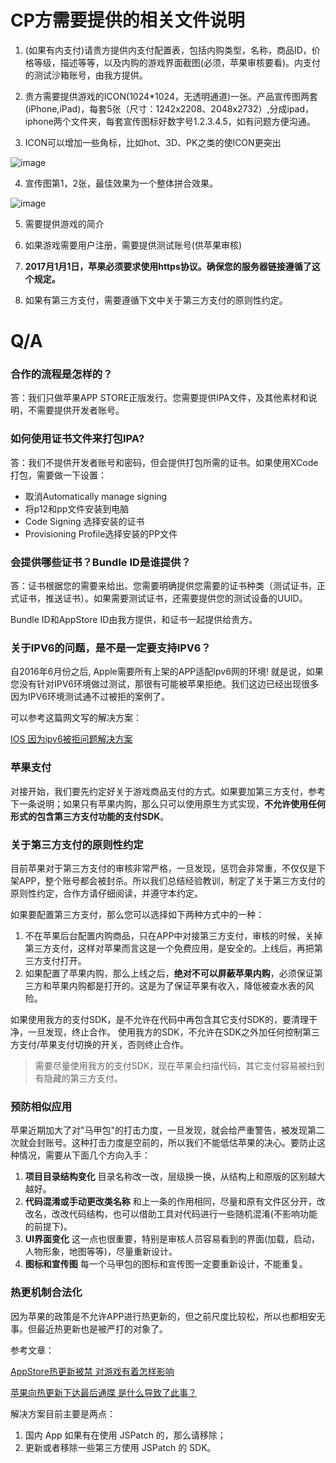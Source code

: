 # CP方需要提供的相关文件说明

1. (如果有内支付)请贵方提供内支付配置表，包括内购类型，名称，商品ID，价格等级，描述等等，以及内购的游戏界面截图(必须，苹果审核要看)。内支付的测试沙箱账号，由我方提供。

2. 贵方需要提供游戏的ICON(1024*1024，无透明通道)一张。产品宣传图两套(iPhone,iPad)，每套5张（尺寸：1242x2208、2048x2732）,分成ipad，iphone两个文件夹，每套宣传图标好数字号1.2.3.4.5，如有问题方便沟通。

3. ICON可以增加一些角标，比如hot、3D、PK之类的使ICON更突出

 ![image](http://tools.asostar.com/assets/img/Picture1.png)

4. 宣传图第1，2张，最佳效果为一个整体拼合效果。

 ![image](http://tools.asostar.com/assets/img/Picture2.png)

5. 需要提供游戏的简介

6. 如果游戏需要用户注册，需要提供测试账号(供苹果审核)

7. **2017月1月1日，苹果必须要求使用https协议。确保您的服务器链接遵循了这个规定。**

8. 如果有第三方支付，需要遵循下文中关于第三方支付的原则性约定。


# Q/A

### 合作的流程是怎样的？

答：我们只做苹果APP STORE正版发行。您需要提供IPA文件，及其他素材和说明，不需要提供开发者账号。

### 如何使用证书文件来打包IPA?

答：我们不提供开发者账号和密码，但会提供打包所需的证书。如果使用XCode打包，需要做一下设置：

* 取消Automatically manage signing
* 将p12和pp文件安装到电脑
* Code Signing 选择安装的证书
* Provisioning Profile选择安装的PP文件

### 会提供哪些证书？Bundle ID是谁提供？

答：证书根据您的需要来给出。您需要明确提供您需要的证书种类（测试证书，正式证书，推送证书）。如果需要测试证书，还需要提供您的测试设备的UUID。

Bundle ID和AppStore ID由我方提供，和证书一起提供给贵方。

### 关于IPV6的问题，是不是一定要支持IPV6？

自2016年6月份之后, Apple需要所有上架的APP适配Ipv6网的环境! 就是说，如果您没有针对IPV6环境做过测试，那很有可能被苹果拒绝。我们这边已经出现很多因为IPV6环境测试通不过被拒的案例了。

可以参考这篇网文写的解决方案：

[IOS 因为ipv6被拒问题解决方案](http://blog.csdn.net/lk623177086/article/details/52273863)

### 苹果支付

对接开始，我们要先约定好关于游戏商品支付的方式。如果要加第三方支付，参考下一条说明；如果只有苹果内购，那么只可以使用原生方式实现，**不允许使用任何形式的包含第三方支付功能的支付SDK**。

### 关于第三方支付的原则性约定

目前苹果对于第三方支付的审核非常严格，一旦发现，惩罚会非常重，不仅仅是下架APP，整个账号都会被封杀。所以我们总结经验教训，制定了关于第三方支付的原则性约定，合作方请仔细阅读，并遵守本约定。

如果要配置第三方支付，那么您可以选择如下两种方式中的一种：

1. 不在苹果后台配置内购商品，只在APP中对接第三方支付，审核的时候，关掉第三方支付，这样对苹果而言这是一个免费应用，是安全的。上线后，再把第三方支付打开。
2. 如果配置了苹果内购，那么上线之后，**绝对不可以屏蔽苹果内购**，必须保证第三方和苹果内购都是打开的。这是为了保证苹果有收入，降低被查水表的风险。

如果使用我方的支付SDK，是不允许在代码中再包含其它支付SDK的，要清理干净，一旦发现，终止合作。
使用我方的SDK，不允许在SDK之外加任何控制第三方支付/苹果支付切换的开关，否则终止合作。

> 需要尽量使用我方的支付SDK，现在苹果会扫描代码，其它支付容易被扫到有隐藏的第三方支付。

### 预防相似应用

苹果近期加大了对"马甲包"的打击力度，一旦发现，就会给严重警告，被发现第二次就会封账号。这种打击力度是空前的，所以我们不能低估苹果的决心。要防止这种情况，需要从下面几个方向入手：

1. **项目目录结构变化** 目录名称改一改，层级换一换，从结构上和原版的区别越大越好。
2. **代码混淆或手动更改类名称** 和上一条的作用相同，尽量和原有文件区分开，改改名，改改代码结构，也可以借助工具对代码进行一些随机混淆(不影响功能的前提下)。
3. **UI界面变化** 这一点也很重要，特别是审核人员容易看到的界面(加载，启动，人物形象，地图等等)，尽量重新设计。
4. **图标和宣传图** 每一个马甲包的图标和宣传图一定要重新设计，不能重复。

### 热更机制合法化

因为苹果的政策是不允许APP进行热更新的，但之前尺度比较松，所以也都相安无事。但最近热更新也是被严打的对象了。

参考文章：

[AppStore热更新被禁 对游戏有着怎样影响](http://www.72g.com/news/165444.html)

[苹果向热更新下达最后通牒 是什么导致了此事？](http://tech.163.com/17/0309/13/CF3EPTS900097U7R.html)

解决方案目前主要是两点：

1. 国内 App 如果有在使用 JSPatch 的，那么请移除；
2. 更新或者移除一些第三方使用 JSPatch 的 SDK。
